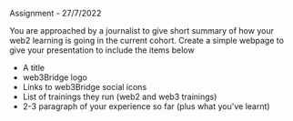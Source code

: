 Assignment - 27/7/2022

You are approached by a journalist to give short summary of how
your web2 learning is going in the current cohort. Create a simple
webpage to give your  presentation to include the items below

- A title
- web3Bridge logo
- Links to web3Bridge social icons
- List of trainings they run (web2 and web3 trainings)
- 2-3 paragraph of your experience so far (plus what you've learnt)
